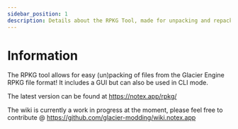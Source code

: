 ```yaml
---
sidebar_position: 1
description: Details about the RPKG Tool, made for unpacking and repacking of Glacier 2 RPKG files.
---
```


# Information

The RPKG tool allows for easy (un)packing of files from the Glacier Engine RPKG file format! It includes a GUI but can also be used in CLI mode.

The latest version can be found at https://notex.app/rpkg/

The wiki is currently a work in progress at the moment, please feel free to contribute @ https://github.com/glacier-modding/wiki.notex.app
